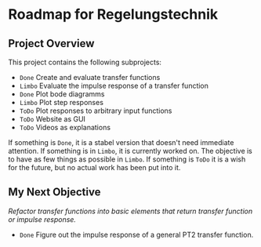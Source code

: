 # Roadmap for Regelungstechnik

## Project Overview

This project contains the following subprojects:

- `Done` Create and evaluate transfer functions
- `Limbo` Evaluate the impulse response of a transfer function
- `Done` Plot bode diagramms
- `Limbo` Plot step responses
- `ToDo` Plot responses to arbitrary input functions
- `ToDo` Website as GUI
- `ToDo` Videos as explanations

If something is `Done`, it is a stabel version that doesn't need immediate attention. If something is in `Limbo`, it is currently worked on. The objective is to have as few things as possible in `Limbo`. If something is `ToDo` it is a wish for the future, but no actual work has been put into it.

## My Next Objective

*Refactor transfer functions into basic elements that return transfer function or impulse response.*

- `Done` Figure out the impulse response of a general PT2 transfer function.
